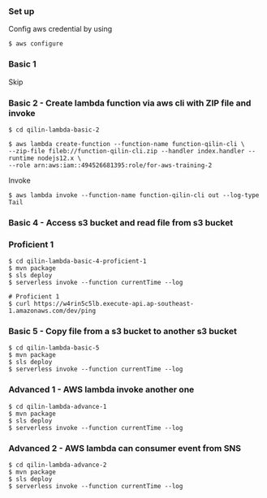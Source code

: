 ### Set up

Config aws credential by using
```shell script
$ aws configure
```

### Basic 1

Skip

### Basic 2 - Create lambda function via aws cli with ZIP file and invoke

```
$ cd qilin-lambda-basic-2

$ aws lambda create-function --function-name function-qilin-cli \
--zip-file fileb://function-qilin-cli.zip --handler index.handler --runtime nodejs12.x \
--role arn:aws:iam::494526681395:role/for-aws-training-2
```

Invoke
```
$ aws lambda invoke --function-name function-qilin-cli out --log-type Tail
```

### Basic 4 - Access s3 bucket and read file from s3 bucket
### Proficient 1

```shell script
$ cd qilin-lambda-basic-4-proficient-1
$ mvn package
$ sls deploy
$ serverless invoke --function currentTime --log

# Proficient 1
$ curl https://w4rin5c5lb.execute-api.ap-southeast-1.amazonaws.com/dev/ping
```

### Basic 5 - Copy file from a s3 bucket to another s3 bucket

```shell script
$ cd qilin-lambda-basic-5
$ mvn package
$ sls deploy
$ serverless invoke --function currentTime --log
```

### Advanced 1 - AWS lambda invoke another one

```shell script
$ cd qilin-lambda-advance-1
$ mvn package
$ sls deploy
$ serverless invoke --function currentTime --log
```

### Advanced 2 - AWS lambda can consumer event from SNS

```shell script
$ cd qilin-lambda-advance-2
$ mvn package
$ sls deploy
$ serverless invoke --function currentTime --log
```


